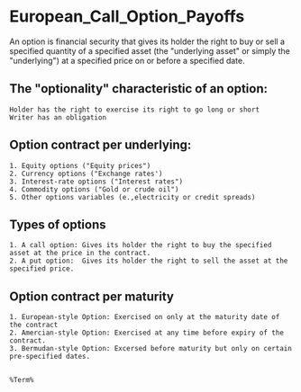# European_Call_Option_Payoffs
An option is financial security that gives its holder the right to buy or sell a specified quantity of a specified asset (the "underlying asset" or simply the "underlying") at a specified price on or before a specified date.

## The "optionality" characteristic of an option:

    Holder has the right to exercise its right to go long or short
    Writer has an obligation 

  ## Option contract per underlying:
  
    1. Equity options ("Equity prices")
    2. Currency options ("Exchange rates')
    3. Interest-rate options ("Interest rates")
    4. Commodity options ("Gold or crude oil")
    5. Other options variables (e.,electricity or credit spreads)


## Types of options

    1. A call option: Gives its holder the right to buy the specified asset at the price in the contract.
    2. A put option:  Gives its holder the right to sell the asset at the specified price.

## Option contract per maturity

    1. European-style Option: Exercised on only at the maturity date of the contract
    2. Amercian-style Option: Exercised at any time before expiry of the contract.
    3. Bermudan-style Option: Excersed before maturity but only on certain pre-specified dates.


    %Term%
